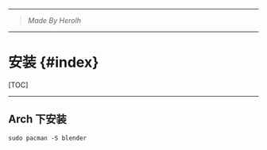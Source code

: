 ----------------------------------------------
> *Made By Herolh*
----------------------------------------------

# 安装 {#index}

[TOC]











--------------------------------------------

## Arch 下安装

```shell
sudo pacman -S blender
```

